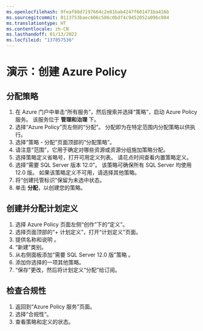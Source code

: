 ```yaml
---
ms.openlocfilehash: 9feaf88d7197664c2e81bab4247f601471ba416b
ms.sourcegitcommit: 0113753baec606c586c0bdf4c9452052a096c084
ms.translationtype: HT
ms.contentlocale: zh-CN
ms.lasthandoff: 01/13/2022
ms.locfileid: "137857536"
---
```

# <a name="demonstration-create-an-azure-policy"></a>演示：创建 Azure Policy

## <a name="assign-a-policy"></a>分配策略

1. 在 Azure 门户中单击“所有服务”，然后搜索并选择“策略”，启动 Azure Policy 服务。  该服务位于 **管理和治理** 下。
2. 选择“Azure Policy”页左侧的“分配”。 分配即为在特定范围内分配策略以供执行。
3. 选择“策略 - 分配”页面顶部的“分配策略”。
4. 请注意“范围”，它用于确定对哪些资源或资源分组施加策略分配。
5. 选择策略定义省略号，打开可用定义列表。 请花点时间查看内置策略定义。
6. 选择“需要 SQL Server 版本 12.0”。 该策略可确保所有 SQL Server 均使用 12.0 版。 如果该策略定义不可用，请选择其他策略。
7. 将“创建托管标识”保留为未选中状态。 
8. 单击 **分配**，以创建您的策略。

## <a name="create-and-assign-an-initiative-definition"></a>创建并分配计划定义

1. 选择 Azure Policy 页面左侧“创作”下的“定义”。
2. 选择页面顶部的“+ 计划定义”，打开“计划定义”页面。
3. 提供名称和说明 。
4. “新建”类别。
5. 从右侧面板添加“需要 SQL Server 12.0 版”策略 。
6. 添加你选择的一项其他策略。
7. “保存”更改，然后将计划定义“分配”给订阅。

## <a name="check-for-compliance"></a>检查合规性

1. 返回到“Azure Policy 服务”页面。
2. 选择“合规性”。
3. 查看策略和定义的状态。 